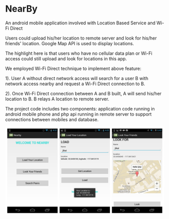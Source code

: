 NearBy
======

An android mobile application involved with Location Based Service and Wi-Fi Direct

Users could upload his/her location to remote server and look for his/her friends' location. Google Map API is used to display locations.

The highlight here is that users who have no cellular data plan or Wi-Fi access could still upload and look for locations in this app.

We employed Wi-Fi Direct technique to implement above feature:

1). User A without direct network access will search for a user B with network access nearby and request a Wi-Fi Direct connection to B. 

2). Once Wi-Fi Direct connection between A and B built, A will send his/her location to B. B relays A location to remote server.

The project code includes two components: application code running in android mobile phone and php api running in remote server to support connections between mobiles and database.


![alt tag](https://github.com/jikaiy/NearBy/blob/master/snapshot/initpintu_1.jpg)

